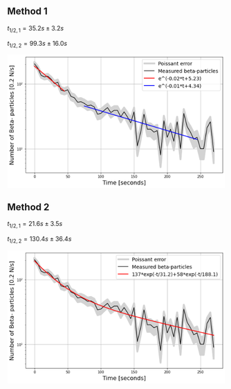 ## Method 1

$t_{1/2,1} = 35.2s ± 3.2s$

$t_{1/2,2} = 99.3s ± 16.0s$

![method1](method1.png)

## Method 2

$t_{1/2,1} = 21.6s ± 3.5s$

$t_{1/2,2} = 130.4s ± 36.4s$

![method2](method2.png)
